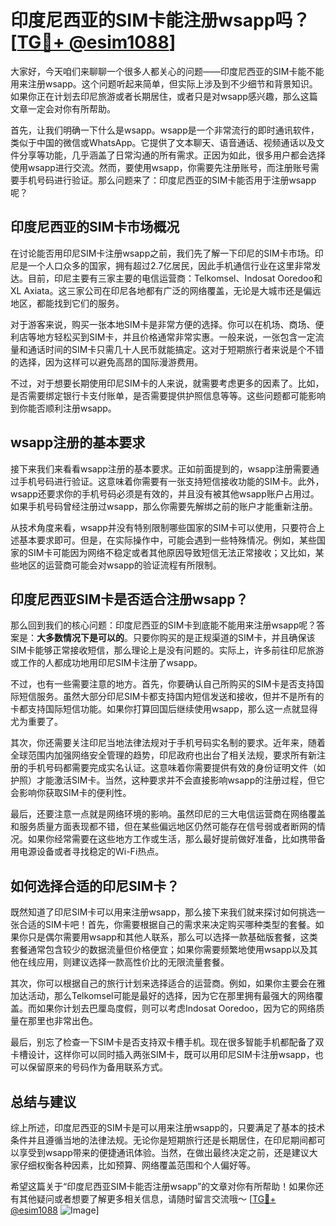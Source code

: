 # 印度尼西亚的SIM卡能注册wsapp吗？[[TG💪+ @esim1088](https://t.me/s/esim1088)]

大家好，今天咱们来聊聊一个很多人都关心的问题——印度尼西亚的SIM卡能不能用来注册wsapp。这个问题听起来简单，但实际上涉及到不少细节和背景知识。如果你正在计划去印尼旅游或者长期居住，或者只是对wsapp感兴趣，那么这篇文章一定会对你有所帮助。

首先，让我们明确一下什么是wsapp。wsapp是一个非常流行的即时通讯软件，类似于中国的微信或WhatsApp。它提供了文本聊天、语音通话、视频通话以及文件分享等功能，几乎涵盖了日常沟通的所有需求。正因为如此，很多用户都会选择使用wsapp进行交流。然而，要使用wsapp，你需要先注册账号，而注册账号需要手机号码进行验证。那么问题来了：印度尼西亚的SIM卡能否用于注册wsapp呢？

## 印度尼西亚的SIM卡市场概况

在讨论能否用印尼SIM卡注册wsapp之前，我们先了解一下印尼的SIM卡市场。印尼是一个人口众多的国家，拥有超过2.7亿居民，因此手机通信行业在这里非常发达。目前，印尼主要有三家主要的电信运营商：Telkomsel、Indosat Ooredoo和XL Axiata。这三家公司在印尼各地都有广泛的网络覆盖，无论是大城市还是偏远地区，都能找到它们的服务。

对于游客来说，购买一张本地SIM卡是非常方便的选择。你可以在机场、商场、便利店等地方轻松买到SIM卡，并且价格通常非常实惠。一般来说，一张包含一定流量和通话时间的SIM卡只需几十人民币就能搞定。这对于短期旅行者来说是个不错的选择，因为这样可以避免高昂的国际漫游费用。

不过，对于想要长期使用印尼SIM卡的人来说，就需要考虑更多的因素了。比如，是否需要绑定银行卡支付账单，是否需要提供护照信息等等。这些问题都可能影响到你能否顺利注册wsapp。

## wsapp注册的基本要求

接下来我们来看看wsapp注册的基本要求。正如前面提到的，wsapp注册需要通过手机号码进行验证。这意味着你需要有一张支持短信接收功能的SIM卡。此外，wsapp还要求你的手机号码必须是有效的，并且没有被其他wsapp账户占用过。如果手机号码曾经注册过wsapp，那么你需要先解绑之前的账户才能重新注册。

从技术角度来看，wsapp并没有特别限制哪些国家的SIM卡可以使用，只要符合上述基本要求即可。但是，在实际操作中，可能会遇到一些特殊情况。例如，某些国家的SIM卡可能因为网络不稳定或者其他原因导致短信无法正常接收；又比如，某些地区的运营商可能会对wsapp的验证流程有所限制。

## 印度尼西亚SIM卡是否适合注册wsapp？

那么回到我们的核心问题：印度尼西亚的SIM卡到底能不能用来注册wsapp呢？答案是：**大多数情况下是可以的**。只要你购买的是正规渠道的SIM卡，并且确保该SIM卡能够正常接收短信，那么理论上是没有问题的。实际上，许多前往印尼旅游或工作的人都成功地用印尼SIM卡注册了wsapp。

不过，也有一些需要注意的地方。首先，你要确认自己所购买的SIM卡是否支持国际短信服务。虽然大部分印尼SIM卡都支持国内短信发送和接收，但并不是所有的卡都支持国际短信功能。如果你打算回国后继续使用wsapp，那么这一点就显得尤为重要了。

其次，你还需要关注印尼当地法律法规对于手机号码实名制的要求。近年来，随着全球范围内加强网络安全管理的趋势，印尼政府也出台了相关法规，要求所有新注册的手机号码都需要完成实名认证。这意味着你需要提供有效的身份证明文件（如护照）才能激活SIM卡。当然，这种要求并不会直接影响wsapp的注册过程，但它会影响你获取SIM卡的便利性。

最后，还要注意一点就是网络环境的影响。虽然印尼的三大电信运营商在网络覆盖和服务质量方面表现都不错，但在某些偏远地区仍然可能存在信号弱或者断网的情况。如果你经常需要在这些地方工作或生活，那么最好提前做好准备，比如携带备用电源设备或者寻找稳定的Wi-Fi热点。

## 如何选择合适的印尼SIM卡？

既然知道了印尼SIM卡可以用来注册wsapp，那么接下来我们就来探讨如何挑选一张合适的SIM卡吧！首先，你需要根据自己的需求来决定购买哪种类型的套餐。如果你只是偶尔需要用wsapp和其他人联系，那么可以选择一款基础版套餐，这类套餐通常包含较少的数据流量但价格便宜；如果你需要频繁地使用wsapp以及其他在线应用，则建议选择一款高性价比的无限流量套餐。

其次，你可以根据自己的旅行计划来选择适合的运营商。例如，如果你主要会在雅加达活动，那么Telkomsel可能是最好的选择，因为它在那里拥有最强大的网络覆盖。而如果你计划去巴厘岛度假，则可以考虑Indosat Ooredoo，因为它的网络质量在那里也非常出色。

最后，别忘了检查一下SIM卡是否支持双卡槽手机。现在很多智能手机都配备了双卡槽设计，这样你可以同时插入两张SIM卡，既可以用印尼SIM卡注册wsapp，也可以保留原来的号码作为备用联系方式。

## 总结与建议

综上所述，印度尼西亚的SIM卡是可以用来注册wsapp的，只要满足了基本的技术条件并且遵循当地的法律法规。无论你是短期旅行还是长期居住，在印尼期间都可以享受到wsapp带来的便捷通讯体验。当然，在做出最终决定之前，还是建议大家仔细权衡各种因素，比如预算、网络覆盖范围和个人偏好等。

希望这篇关于“印度尼西亚SIM卡能否注册wsapp”的文章对你有所帮助！如果你还有其他疑问或者想要了解更多相关信息，请随时留言交流哦～ [[TG💪+ @esim1088](https://t.me/s/esim1088) ![Image](https://i.postimg.cc/4NQfJmqS/Snipaste-2025-05-13-00-14-12.png)]